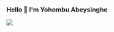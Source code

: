 ### Hello 👋 I'm Yohombu Abeysinghe
![](https://komarev.com/ghpvc/?username=Yohombu&color=green)
<!--
**Yohombu/Yohombu** is a ✨ _special_ ✨ repository because its `README.md` (this file) appears on your GitHub profile.

